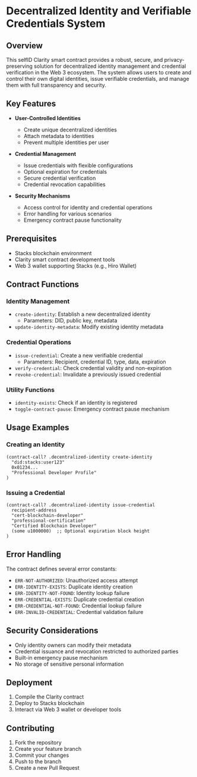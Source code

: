 # Decentralized Identity and Verifiable Credentials System

## Overview

This selfID Clarity smart contract provides a robust, secure, and privacy-preserving solution for decentralized identity management and credential verification in the Web 3 ecosystem. The system allows users to create and control their own digital identities, issue verifiable credentials, and manage them with full transparency and security.

## Key Features

- **User-Controlled Identities**
  - Create unique decentralized identities
  - Attach metadata to identities
  - Prevent multiple identities per user

- **Credential Management**
  - Issue credentials with flexible configurations
  - Optional expiration for credentials
  - Secure credential verification
  - Credential revocation capabilities

- **Security Mechanisms**
  - Access control for identity and credential operations
  - Error handling for various scenarios
  - Emergency contract pause functionality

## Prerequisites

- Stacks blockchain environment
- Clarity smart contract development tools
- Web 3 wallet supporting Stacks (e.g., Hiro Wallet)

## Contract Functions

### Identity Management
- `create-identity`: Establish a new decentralized identity
  - Parameters: DID, public key, metadata
- `update-identity-metadata`: Modify existing identity metadata

### Credential Operations
- `issue-credential`: Create a new verifiable credential
  - Parameters: Recipient, credential ID, type, data, expiration
- `verify-credential`: Check credential validity and non-expiration
- `revoke-credential`: Invalidate a previously issued credential

### Utility Functions
- `identity-exists`: Check if an identity is registered
- `toggle-contract-pause`: Emergency contract pause mechanism

## Usage Examples

### Creating an Identity
```clarity
(contract-call? .decentralized-identity create-identity 
  "did:stacks:user123" 
  0x01234... 
  "Professional Developer Profile"
)
```

### Issuing a Credential
```clarity
(contract-call? .decentralized-identity issue-credential
  recipient-address
  "cert-blockchain-developer"
  "professional-certification"
  "Certified Blockchain Developer"
  (some u1000000)  ;; Optional expiration block height
)
```

## Error Handling

The contract defines several error constants:
- `ERR-NOT-AUTHORIZED`: Unauthorized access attempt
- `ERR-IDENTITY-EXISTS`: Duplicate identity creation
- `ERR-IDENTITY-NOT-FOUND`: Identity lookup failure
- `ERR-CREDENTIAL-EXISTS`: Duplicate credential creation
- `ERR-CREDENTIAL-NOT-FOUND`: Credential lookup failure
- `ERR-INVALID-CREDENTIAL`: Credential validation failure

## Security Considerations

- Only identity owners can modify their metadata
- Credential issuance and revocation restricted to authorized parties
- Built-in emergency pause mechanism
- No storage of sensitive personal information

## Deployment

1. Compile the Clarity contract
2. Deploy to Stacks blockchain
3. Interact via Web 3 wallet or developer tools

## Contributing

1. Fork the repository
2. Create your feature branch
3. Commit your changes
4. Push to the branch
5. Create a new Pull Request
